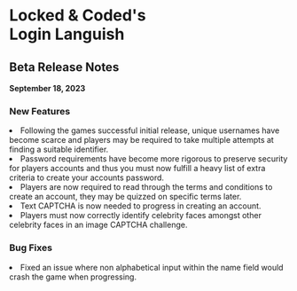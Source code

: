 # Locked & Coded's <br> **Login Languish** 
## Beta Release Notes
**September 18, 2023**
### New Features
<li>Following the games successful initial release, unique usernames have become scarce and players may be required to take multiple attempts at finding a suitable identifier.
<li>Password requirements have become more rigorous to preserve security for players accounts and thus you must now fulfill a heavy list of extra criteria to create your accounts password. 
<li>Players are now required to read through the terms and conditions to create an account, they may be quizzed on specific terms later. 
<li>Text CAPTCHA is now needed to progress in creating an account.
<li>Players must now correctly identify celebrity faces amongst other celebrity faces in an image CAPTCHA challenge.

### Bug Fixes
<li> Fixed an issue where non alphabetical input within the name field would crash the game when progressing.

